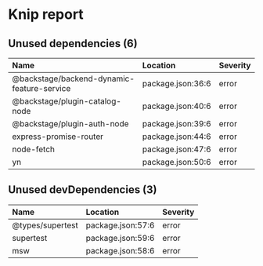 # Knip report

## Unused dependencies (6)

| Name                                       | Location          | Severity |
| :----------------------------------------- | :---------------- | :------- |
| @backstage/backend-dynamic-feature-service | package.json:36:6 | error    |
| @backstage/plugin-catalog-node             | package.json:40:6 | error    |
| @backstage/plugin-auth-node                | package.json:39:6 | error    |
| express-promise-router                     | package.json:44:6 | error    |
| node-fetch                                 | package.json:47:6 | error    |
| yn                                         | package.json:50:6 | error    |

## Unused devDependencies (3)

| Name             | Location          | Severity |
| :--------------- | :---------------- | :------- |
| @types/supertest | package.json:57:6 | error    |
| supertest        | package.json:59:6 | error    |
| msw              | package.json:58:6 | error    |
